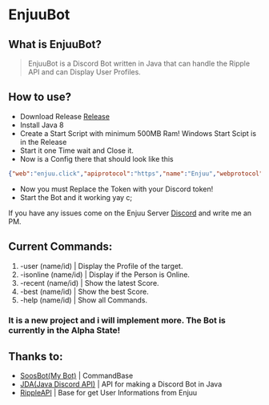 # EnjuuBot

## What is EnjuuBot?
> EnjuuBot is a Discord
Bot written in Java that
can handle the Ripple API
and can Display User Profiles.

## How to use?
* Download Release [Release](https://github.com/Enjuu/EnjuuBot/releases)
* Install Java 8
* Create a Start Script with minimum 500MB Ram! Windows Start Scipt is in the Release
* Start it one Time wait and Close it.
* Now is a Config there that should look like this
```json
{"web":"enjuu.click","apiprotocol":"https","name":"Enjuu","webprotocol":"https","api":"enjuu.click","token":"NaN","status":"on Enjuu"}
```
* Now you must Replace the Token with your Discord token!
* Start the Bot and it working yay c;

If you have any issues come on the Enjuu Server [Discord](https://discord.gg/N9KpaWn) and write me an PM.

## Current Commands:
1. -user (name/id) | Display the Profile of the target.
2. -isonline (name/id) | Display if the Person is Online.
3. -recent (name/id) | Show the latest Score.
4. -best (name/id) | Show the best Score.
5. -help (name/id) | Show all Commands.
### It is a new project and i will implement more. The Bot is currently in the Alpha State!

## Thanks to:
* [SoosBot(My Bot)](https://github.com/MarcPlaying/SoosBot-Discord-Bot) | CommandBase
* [JDA(Java Discord API)](https://github.com/DV8FromTheWorld/JDA) | API for making a Discord Bot in Java
* [RippleAPI](https://zxq.co/ripple/rippleapi) | Base for get User Informations from Enjuu
